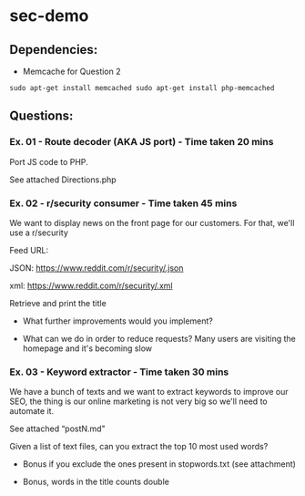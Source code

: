 # sec-demo

## Dependencies:

* Memcache for Question 2

`` sudo apt-get install memcached
   sudo apt-get install php-memcached ``


## Questions:

### Ex. 01 - Route decoder (AKA JS port) - Time taken 20 mins

Port JS code to PHP.

See attached Directions.php

### Ex. 02 - r/security consumer - Time taken 45 mins

We want to display news on the front page for our customers. For that, we'll use a r/security

Feed URL:

JSON: https://www.reddit.com/r/security/.json

xml: https://www.reddit.com/r/security/.xml

Retrieve and print the title

- What further improvements would you implement?

- What can we do in order to reduce requests? Many users are visiting the homepage and it's becoming slow

### Ex. 03 - Keyword extractor - Time taken 30 mins

We have a bunch of texts and we want to extract keywords to improve our SEO, the thing is our online marketing is not very big so we'll need to automate it.

See attached “postN.md"

Given a list of text files, can you extract the top 10 most used words?

- Bonus if you exclude the ones present in stopwords.txt (see attachment)

- Bonus, words in the title counts double


